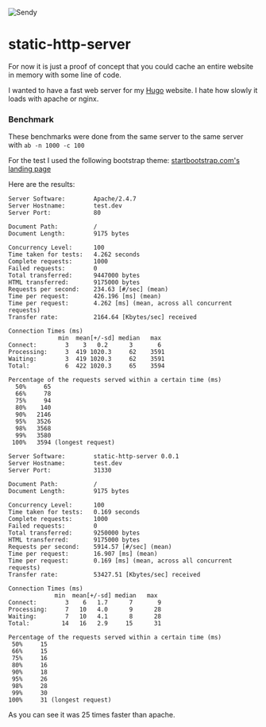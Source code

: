 ![Sendy](http://demo.hocza.com/github/static-http-server/static-http-server.png)
# static-http-server

For now it is just a proof of concept that you could cache an entire website in memory with some line of code.

I wanted to have a fast web server for my [Hugo](http://gohugo.io) website. I hate how slowly it loads with apache or nginx.

### Benchmark

These benchmarks were done from the same server to the same server with `ab -n 1000 -c 100`

For the test I used the following bootstrap theme: [startbootstrap.com's landing page](http://startbootstrap.com/template-overviews/landing-page/)

Here are the results:


```
Server Software:        Apache/2.4.7
Server Hostname:        test.dev
Server Port:            80

Document Path:          /
Document Length:        9175 bytes

Concurrency Level:      100
Time taken for tests:   4.262 seconds
Complete requests:      1000
Failed requests:        0
Total transferred:      9447000 bytes
HTML transferred:       9175000 bytes
Requests per second:    234.63 [#/sec] (mean)
Time per request:       426.196 [ms] (mean)
Time per request:       4.262 [ms] (mean, across all concurrent requests)
Transfer rate:          2164.64 [Kbytes/sec] received

Connection Times (ms)
              min  mean[+/-sd] median   max
Connect:        3    3   0.2      3       6
Processing:     3  419 1020.3     62    3591
Waiting:        3  419 1020.3     62    3591
Total:          6  422 1020.3     65    3594

Percentage of the requests served within a certain time (ms)
  50%     65
  66%     78
  75%     94
  80%    140
  90%   2146
  95%   3526
  98%   3568
  99%   3580
 100%   3594 (longest request)
 ```
 
 ```
Server Software:        static-http-server 0.0.1
Server Hostname:        test.dev
Server Port:            31330

Document Path:          /
Document Length:        9175 bytes

Concurrency Level:      100
Time taken for tests:   0.169 seconds
Complete requests:      1000
Failed requests:        0
Total transferred:      9250000 bytes
HTML transferred:       9175000 bytes
Requests per second:    5914.57 [#/sec] (mean)
Time per request:       16.907 [ms] (mean)
Time per request:       0.169 [ms] (mean, across all concurrent requests)
Transfer rate:          53427.51 [Kbytes/sec] received

Connection Times (ms)
              min  mean[+/-sd] median   max
Connect:        3    6   1.7      7       9
Processing:     7   10   4.0      9      28
Waiting:        7   10   4.1      8      28
Total:         14   16   2.9     15      31

Percentage of the requests served within a certain time (ms)
  50%     15
  66%     15
  75%     16
  80%     16
  90%     18
  95%     26
  98%     28
  99%     30
 100%     31 (longest request)
 ```
 
 As you can see it was 25 times faster than apache.
